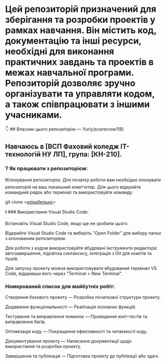 # Цей репозиторій призначений для зберігання та розробки проектів у рамках навчання. Він містить код, документацію та інші ресурси, необхідні для виконання практичних завдань та проектів в межах навчальної програми. Репозиторій дозволяє зручно організувати та управляти кодом, а також співпрацювати з іншими учасниками.

:point_down: ## Власник цього репозиторію — Yuriy(scarecrow118)
## Навчаюсь в [ВСП Фаховий коледж IT-технологій НУ ЛП], група: [КН-210].

 ### :grey_question: Як працювати з репозиторієм:

:exclamation:Клонування репозиторію: Для початку роботи вам необхідно клонувати репозиторій на ваш локальний комп'ютер. Для цього відкрийте командний рядок або термінал та використовуйте команду:

git clone <[клікабельно](https://github.com/scarecrow118/-210)>

:exclamation: ### Використання Visual Studio Code:

Встановіть Visual Studio Code, якщо ще не зробили цього.

Відкрийте Visual Studio Code та виберіть "Open Folder" для вибору папки з клонованим репозиторієм.

Для роботи з кодом використовуйте вбудовані інструменти редактора: автозавершення, підсвітка синтаксису, інтеграція з Git для комітів та пушів.

Для запуску проекту можна використовувати вбудований термінал VS Code, відкривши його через "Terminal > New Terminal".

### Номерований список для майбутніх робіт:

Створення базового проекту — Розробка початкової структури проекту.

Додавання функціональності — Реалізація основних функцій.

Тестування та виправлення помилок — Проведення юніт-тестів та виправлення багів.

Оптимізація коду — Покращення ефективності та читаємості коду.

Документування проекту — Написання документації щодо використання та розробки проекту.

Завершення та публікація — Підготовка проекту до публікації або здачі.
